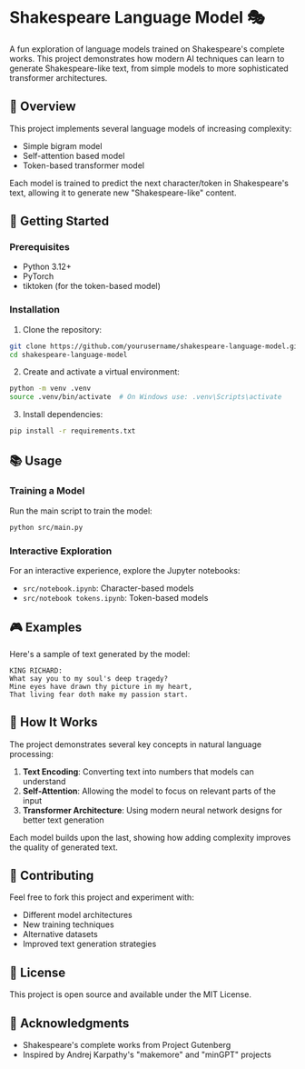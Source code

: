 # Shakespeare Language Model 🎭

A fun exploration of language models trained on Shakespeare's complete works. This project demonstrates how modern AI techniques can learn to generate Shakespeare-like text, from simple models to more sophisticated transformer architectures.

## 🎯 Overview

This project implements several language models of increasing complexity:
- Simple bigram model
- Self-attention based model
- Token-based transformer model

Each model is trained to predict the next character/token in Shakespeare's text, allowing it to generate new "Shakespeare-like" content.

## 🚀 Getting Started

### Prerequisites
- Python 3.12+
- PyTorch
- tiktoken (for the token-based model)

### Installation

1. Clone the repository:
```bash
git clone https://github.com/yourusername/shakespeare-language-model.git
cd shakespeare-language-model
```

2. Create and activate a virtual environment:
```bash
python -m venv .venv
source .venv/bin/activate  # On Windows use: .venv\Scripts\activate
```

3. Install dependencies:
```bash
pip install -r requirements.txt
```

## 📚 Usage

### Training a Model

Run the main script to train the model:
```bash
python src/main.py
```

### Interactive Exploration

For an interactive experience, explore the Jupyter notebooks:
- `src/notebook.ipynb`: Character-based models
- `src/notebook tokens.ipynb`: Token-based models

## 🎮 Examples

Here's a sample of text generated by the model:

```
KING RICHARD:
What say you to my soul's deep tragedy?
Mine eyes have drawn thy picture in my heart,
That living fear doth make my passion start.
```

## 📖 How It Works

The project demonstrates several key concepts in natural language processing:

1. **Text Encoding**: Converting text into numbers that models can understand
2. **Self-Attention**: Allowing the model to focus on relevant parts of the input
3. **Transformer Architecture**: Using modern neural network designs for better text generation

Each model builds upon the last, showing how adding complexity improves the quality of generated text.

## 🤝 Contributing

Feel free to fork this project and experiment with:
- Different model architectures
- New training techniques
- Alternative datasets
- Improved text generation strategies

## 📝 License

This project is open source and available under the MIT License.

## 🙏 Acknowledgments

- Shakespeare's complete works from Project Gutenberg
- Inspired by Andrej Karpathy's "makemore" and "minGPT" projects
